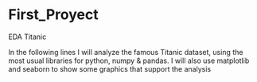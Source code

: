 # First_Proyect

EDA Titanic

In the following lines I will analyze the famous Titanic dataset, using the most usual libraries for python, numpy & pandas.
I will also use matplotlib and seaborn to show some graphics that support the analysis
